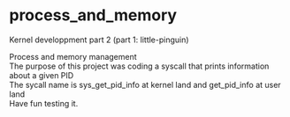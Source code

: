 # process_and_memory
Kernel developpment part 2 (part 1: little-pinguin)

Process and memory management  
The purpose of this project was coding a syscall that prints information about a given PID  
The sycall name is sys_get_pid_info at kernel land and get_pid_info at user land  
Have fun testing it.
